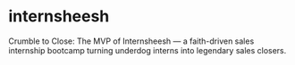 # internsheesh
Crumble to Close: The MVP of Internsheesh — a faith-driven sales internship bootcamp turning underdog interns into legendary sales closers.
